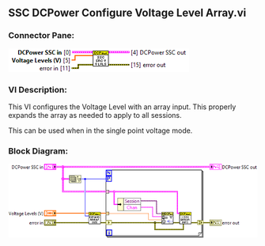 ## **SSC DCPower Configure Voltage Level Array.vi**
### Connector Pane:
![alt text](/docs/images/Instrument%20Control/DCPower/SSC%20DCPower/Source/Constant%20Voltage/SSC%20DCPower%20Configure%20Voltage%20Level%20Array.vic.png "SSC DCPower Configure Voltage Level Array.vi connector pane")

### VI Description:
This VI configures the Voltage Level with an array input. This properly expands the array as needed to apply to all sessions.

This can be used when in the single point voltage mode.

### Block Diagram:
![alt text](/docs/images/Instrument%20Control/DCPower/SSC%20DCPower/Source/Constant%20Voltage/SSC%20DCPower%20Configure%20Voltage%20Level%20Array.vid.png "SSC DCPower Configure Voltage Level Array.vi block diagram")
